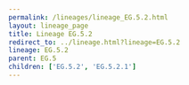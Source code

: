 ```yaml
---
permalink: /lineages/lineage_EG.5.2.html
layout: lineage_page
title: Lineage EG.5.2
redirect_to: ../lineage.html?lineage=EG.5.2
lineage: EG.5.2
parent: EG.5
children: ['EG.5.2', 'EG.5.2.1']
---
```

